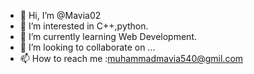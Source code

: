 - 👋 Hi, I’m @Mavia02
- 👀 I’m interested in C++,python.
- 🌱 I’m currently learning Web Development.
- 💞️ I’m looking to collaborate on ...
- 📫 How to reach me :muhammadmavia540@gmil.com

<!---
Mavia02/Mavia02 is a ✨ special ✨ repository because its `README.md` (this file) appears on your GitHub profile.
You can click the Preview link to take a look at your changes.
--->
